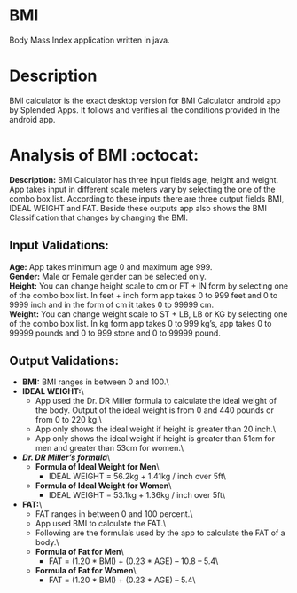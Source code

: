 # BMI
Body Mass Index application written in java.

# Description
  BMI calculator is the exact desktop version for BMI Calculator android app by Splended Apps.
  It follows and verifies all the conditions provided in the android app.

# Analysis of BMI :octocat:
**Description:** BMI Calculator has three input fields age, height and weight. App takes input in different scale meters vary by selecting the one of the combo box list. According to these inputs there are three output fields BMI, IDEAL WEIGHT and FAT. Beside these outputs app also shows the BMI Classification that changes by changing the BMI.
## Input Validations: 
**Age:** App takes minimum age 0 and maximum age 999.\
**Gender:** Male or Female gender can be selected only.\
**Height:** You can change height scale to cm or FT + IN form by selecting one of the combo box list. In feet + inch form app takes 0 to 999 feet and 0 to 9999 inch and in the form of cm it takes 0 to 99999 cm.\
**Weight:** You can change weight scale to ST + LB, LB or KG by selecting one of the combo box list. In kg form app takes 0 to 999 kg’s, app takes 0 to 99999 pounds and 0 to 999 stone and 0 to 99999 pound.
## Output Validations:
* **BMI:** BMI ranges in between 0 and 100.\
* **IDEAL WEIGHT:**\
	* App used the Dr. DR Miller formula to calculate the ideal weight of the body. Output of the ideal weight is from 0 and 440 pounds or from 0 to 220 kg.\
	* App only shows the ideal weight if height is greater than 20 inch.\
	* App only shows the ideal weight if height is greater than 51cm for men and greater than 53cm for women.\
* ***Dr. DR Miller’s formula***\
	* **Formula of Ideal Weight for Men**\
		* IDEAL WEIGHT = 56.2kg + 1.41kg / inch over 5ft\
	* **Formula of Ideal Weight for Women**\
		* IDEAL WEIGHT = 53.1kg + 1.36kg / inch over 5ft\
* **FAT:**\
	* FAT ranges in between 0 and 100 percent.\
	* App used BMI to calculate the FAT.\
	* Following are the formula’s used by the app to calculate the FAT of a body.\
	* **Formula of Fat for Men**\
		* FAT = (1.20 * BMI) + (0.23 * AGE) – 10.8 – 5.4\
	* **Formula of Fat for Women**\
		* FAT = (1.20 * BMI) + (0.23 * AGE) – 5.4\
